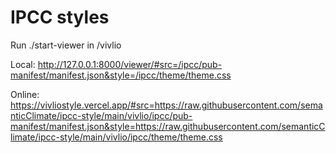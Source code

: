 # IPCC styles

Run ./start-viewer in /vivlio

Local: http://127.0.0.1:8000/viewer/#src=/ipcc/pub-manifest/manifest.json&style=/ipcc/theme/theme.css

Online: https://vivliostyle.vercel.app/#src=https://raw.githubusercontent.com/semanticClimate/ipcc-style/main/vivlio/ipcc/pub-manifest/manifest.json&style=https://raw.githubusercontent.com/semanticClimate/ipcc-style/main/vivlio/ipcc/theme/theme.css




